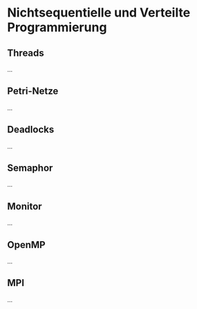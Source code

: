 # Nichtsequentielle und Verteilte Programmierung



## Threads

...

## Petri-Netze

...

## Deadlocks

...

## Semaphor

...

## Monitor

...

## OpenMP

...

## MPI

...

